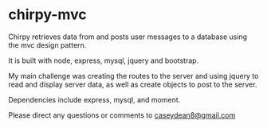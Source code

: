 # chirpy-mvc

Chirpy retrieves data from and posts user messages to a database using the mvc design pattern. 

It is built with node, express, mysql, jquery and bootstrap.

My main challenge was creating the routes to the server and using jquery to read and display server data, as well as create objects to post to the server.

Dependencies include express, mysql, and moment.

Please direct any questions or comments to caseydean8@gmail.com